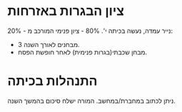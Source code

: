 # ציון הבגרות באזרחות
20% - נייר עמדה, נעשה בכיתה י'.
80% - ציון פנימי המורכב מ:
* 3 מבחנים לאורך השנה.
* מבחן שכבתי(בגרות פנימית) לאחר חופשת הפסח.

# התנהלות בכיתה
ניתן לכתוב במחברת/במחשב.
המורה ישלח סיכום בהמשך השנה.